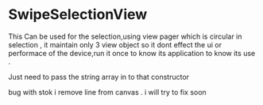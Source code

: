 # SwipeSelectionView

This Can be used for the selection,using view pager which is circular in selection , it maintain only 3 view 
object so it dont effect  the ui or performace of the device,run it once to know its application to know its use .

Just need to pass the string array  in to that constructor

bug with stok i remove line from canvas . i will try to fix soon

